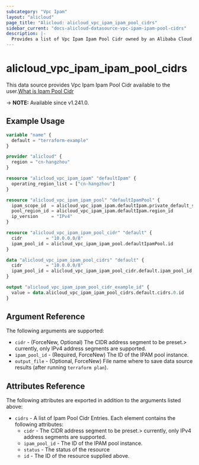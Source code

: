 ```yaml
---
subcategory: "Vpc Ipam"
layout: "alicloud"
page_title: "Alicloud: alicloud_vpc_ipam_ipam_pool_cidrs"
sidebar_current: "docs-alicloud-datasource-vpc-ipam-ipam-pool-cidrs"
description: |-
  Provides a list of Vpc Ipam Ipam Pool Cidr owned by an Alibaba Cloud account.
---
```


# alicloud_vpc_ipam_ipam_pool_cidrs

This data source provides Vpc Ipam Ipam Pool Cidr available to the user.[What is Ipam Pool Cidr](https://next.api.alibabacloud.com/document/VpcIpam/2023-02-28/AddIpamPoolCidr)

-> **NOTE:** Available since v1.241.0.

## Example Usage

```terraform
variable "name" {
  default = "terraform-example"
}

provider "alicloud" {
  region = "cn-hangzhou"
}

resource "alicloud_vpc_ipam_ipam" "defaultIpam" {
  operating_region_list = ["cn-hangzhou"]
}

resource "alicloud_vpc_ipam_ipam_pool" "defaultIpamPool" {
  ipam_scope_id  = alicloud_vpc_ipam_ipam.defaultIpam.private_default_scope_id
  pool_region_id = alicloud_vpc_ipam_ipam.defaultIpam.region_id
  ip_version     = "IPv4"
}

resource "alicloud_vpc_ipam_ipam_pool_cidr" "default" {
  cidr         = "10.0.0.0/8"
  ipam_pool_id = alicloud_vpc_ipam_ipam_pool.defaultIpamPool.id
}

data "alicloud_vpc_ipam_ipam_pool_cidrs" "default" {
  cidr         = "10.0.0.0/8"
  ipam_pool_id = alicloud_vpc_ipam_ipam_pool_cidr.default.ipam_pool_id
}

output "alicloud_vpc_ipam_ipam_pool_cidr_example_id" {
  value = data.alicloud_vpc_ipam_ipam_pool_cidrs.default.cidrs.0.id
}
```

## Argument Reference

The following arguments are supported:
* `cidr` - (ForceNew, Optional) The CIDR address segment to be preset.> currently, only IPv4 address segments are supported.
* `ipam_pool_id` - (Required, ForceNew) The ID of the IPAM pool instance.
* `output_file` - (Optional, ForceNew) File name where to save data source results (after running `terraform plan`).


## Attributes Reference

The following attributes are exported in addition to the arguments listed above:
* `cidrs` - A list of Ipam Pool Cidr Entries. Each element contains the following attributes:
  * `cidr` - The CIDR address segment to be preset.> currently, only IPv4 address segments are supported.
  * `ipam_pool_id` - The ID of the IPAM pool instance.
  * `status` - The status of the resource
  * `id` - The ID of the resource supplied above.

